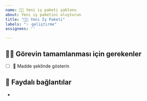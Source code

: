 ```yaml
---
name: 👨‍💻 Yeni iş paketi şablonu
about: Yeni iş paketini oluşturun
title: "👨‍💻 Yeni İş Paketi"
labels: "✨ geliştirme"
assignees: ''

---
```


## 👨‍💻 Görevin tamamlanması için gerekenler
- [ ] 📃 Madde şeklinde gösterin


<!-- 🦋 Yardımcı olacak linkleri (varsa) listeleyin -->
## 🔗 Faydalı bağlantılar
- 
